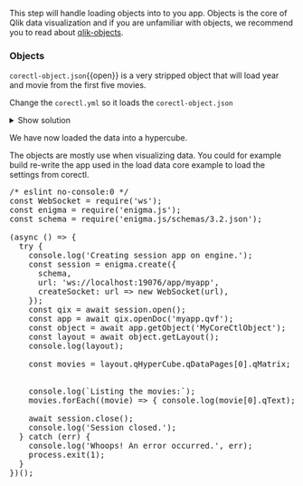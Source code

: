 This step will handle loading objects into to you app. Objects is the core of Qlik data visualization and if you are unfamiliar with objects, we recommend you to read about [qlik-objects](http://help.qlik.com/en-US/sense-developer/June2019/SubSystems/Platform/Content/Sense_PlatformOverview/Concepts/GenericObject.htm).

### Objects

`corectl-object.json`{{open}} is a very stripped object that will load year and movie from the first five movies.

Change the `corectl.yml` so it loads the `corectl-object.json` 

<details> <summary>Show solution</summary>
<p> 
<pre class="file" data-target="clipboard">
engine: localhost:19076 # URL and port to running Qlik Associative Engine instance
app: /testscript.qvf   # App name that the tool should open a session against.
script: testscript.qvs # Path to a script that should be set in the app
connections: # Connections that should be created in the app
  testdata: # Name of the connection
      connectionstring: /data # Connectionstring (qConnectionString) of the connection. For a folder connector this is an absolute or relative path inside of the engine docker container.
      type: folder # Type of connection
objects:
  - ./hello-corectl.json # Path to objects that should be created from a json file. Accepts wildcards.
</pre>
</p>
</details>  

We have  now loaded the data into a hypercube.

The objects are mostly use when visualizing data. You could for example build re-write the app used in the load data core example to load the settings from corectl.

<pre class="file" data-target="clipboard">
/* eslint no-console:0 */
const WebSocket = require('ws');
const enigma = require('enigma.js');
const schema = require('enigma.js/schemas/3.2.json');

(async () => {
  try {
    console.log('Creating session app on engine.');
    const session = enigma.create({
      schema,
      url: 'ws://localhost:19076/app/myapp',
      createSocket: url => new WebSocket(url),
    });
    const qix = await session.open();
    const app = await qix.openDoc('myapp.qvf');
    const object = await app.getObject('MyCoreCtlObject');
    const layout = await object.getLayout();
    console.log(layout);

    const movies = layout.qHyperCube.qDataPages[0].qMatrix;


    console.log(`Listing the movies:`);
    movies.forEach((movie) => { console.log(movie[0].qText); });

    await session.close();
    console.log('Session closed.');
  } catch (err) {
    console.log('Whoops! An error occurred.', err);
    process.exit(1);
  }
})();
</pre>